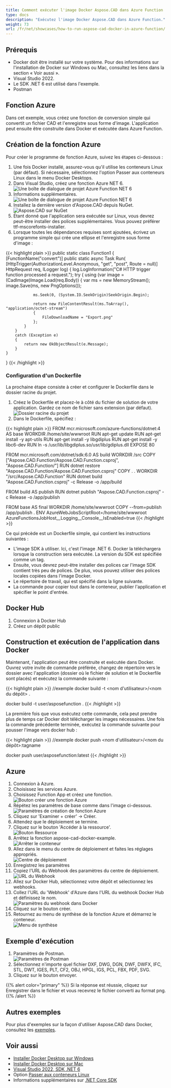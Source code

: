```yaml
---
title: Comment exécuter l'image Docker Aspose.CAD dans Azure Function
type: docs
description: "Exécutez l'image Docker Aspose.CAD dans Azure Function."
weight: 73
url: /fr/net/showcases/how-to-run-aspose-cad-docker-in-azure-function/
---
```


## Prérequis
- Docker doit être installé sur votre système. Pour des informations sur l'installation de Docker sur Windows ou Mac, consultez les liens dans la section « Voir aussi ».
- Visual Studio 2022.
- Le SDK .NET 6 est utilisé dans l'exemple.
- Postman

## Fonction Azure

Dans cet exemple, vous créez une fonction de conversion simple qui convertit un fichier CAD et l'enregistre sous forme d'image. L'application peut ensuite être construite dans Docker et exécutée dans Azure Function.

## Création de la fonction Azure

Pour créer le programme de fonction Azure, suivez les étapes ci-dessous :
1. Une fois Docker installé, assurez-vous qu'il utilise les conteneurs Linux (par défaut). Si nécessaire, sélectionnez l'option Passer aux conteneurs Linux dans le menu Docker Desktops.
1. Dans Visual Studio, créez une fonction Azure NET 6.<br>
![Une boîte de dialogue de projet Azure Function NET 6](/cad/_assets/showcases/azure/Create-project.png)<br>
1. Informations supplémentaires.<br>
![Une boîte de dialogue de projet Azure Function NET 6](/cad/_assets/showcases/azure/Additional-information.png)<br>
1. Installez la dernière version d'Aspose.CAD depuis NuGet.<br>
![Aspose.CAD sur NuGet](/cad/_assets/showcases/azure/NuGet.png)<br>
1. Étant donné que l'application sera exécutée sur Linux, vous devrez peut-être installer des polices supplémentaires. Vous pouvez préférer ttf-mscorefonts-installer.
1. Lorsque toutes les dépendances requises sont ajoutées, écrivez un programme simple qui crée une ellipse et l'enregistre sous forme d'image :<br>

{{< highlight plain >}}
public static class Function1
{
    [FunctionName("convert")]
    public static async Task<IActionResult> Run(
        [HttpTrigger(AuthorizationLevel.Anonymous, "get", "post", Route = null)] HttpRequest req,
        ILogger log)
    {
        log.LogInformation("C# HTTP trigger function processed a request.");
        try
        {
            using (var image = (CadImage)Image.Load(req.Body))
            {
                var ms = new MemoryStream();
                image.Save(ms, new PngOptions());

                ms.Seek(0, (System.IO.SeekOrigin)SeekOrigin.Begin);

                return new FileContentResult(ms.ToArray(), "application/octet-stream")
                {
                    FileDownloadName = "Export.png"
                };
            }
        }
        catch (Exception e)
        {
            return new OkObjectResult(e.Message);
        }
    }
}
{{< /highlight >}}

### Configuration d'un Dockerfile

 La prochaine étape consiste à créer et configurer le Dockerfile dans le dossier racine du projet.

1. Créez le Dockerfile et placez-le à côté du fichier de solution de votre application. Gardez ce nom de fichier sans extension (par défaut).
![Dossier racine du projet](/cad/_assets/showcases/azure/root-folder.png)<br>
1. Dans le Dockerfile, spécifiez :

{{< highlight plain >}}
FROM mcr.microsoft.com/azure-functions/dotnet:4 AS base
WORKDIR /home/site/wwwroot
RUN apt-get update
RUN apt-get install -y apt-utils
RUN apt-get install -y libgdiplus
RUN apt-get install -y libc6-dev 
RUN ln -s /usr/lib/libgdiplus.so/usr/lib/gdiplus.dll
EXPOSE 80

FROM mcr.microsoft.com/dotnet/sdk:6.0 AS build
WORKDIR /src
COPY ["Aspose.CAD.Function/Aspose.CAD.Function.csproj", "Aspose.CAD.Function/"]
RUN dotnet restore "Aspose.CAD.Function/Aspose.CAD.Function.csproj"
COPY . .
WORKDIR "/src/Aspose.CAD.Function"
RUN dotnet build "Aspose.CAD.Function.csproj" -c Release -o /app/build

FROM build AS publish
RUN dotnet publish "Aspose.CAD.Function.csproj" -c Release -o /app/publish

FROM base AS final
WORKDIR /home/site/wwwroot
COPY --from=publish /app/publish .
ENV AzureWebJobsScriptRoot=/home/site/wwwroot \
    AzureFunctionsJobHost__Logging__Console__IsEnabled=true
{{< /highlight >}}

 Ce qui précède est un Dockerfile simple, qui contient les instructions suivantes :

- L'image SDK à utiliser. Ici, c'est l'image .NET 6. Docker la téléchargera lorsque la construction sera exécutée. La version du SDK est spécifiée comme un tag.
- Ensuite, vous devrez peut-être installer des polices car l'image SDK contient très peu de polices. De plus, vous pouvez utiliser des polices locales copiées dans l'image Docker.
- Le répertoire de travail, qui est spécifié dans la ligne suivante.
- La commande pour copier tout dans le conteneur, publier l'application et spécifier le point d'entrée.

## Docker Hub
1. Connexion à Docker Hub
1. Créez un dépôt public

## Construction et exécution de l'application dans Docker
 
 Maintenant, l'application peut être construite et exécutée dans Docker. Ouvrez votre invite de commande préférée, changez de répertoire vers le dossier avec l'application (dossier où le fichier de solution et le Dockerfile sont placés) et exécutez la commande suivante :

{{< highlight plain >}}
//exemple
docker build -t <nom d'utilisateur>/<nom du dépôt> .

docker build -t user/asposefunction .
{{< /highlight >}}
 
La première fois que vous exécutez cette commande, cela peut prendre plus de temps car Docker doit télécharger les images nécessaires. Une fois la commande précédente terminée, exécutez la commande suivante pour pousser l'image vers docker hub :
 
{{< highlight plain >}}
//exemple
docker push <nom d'utilisateur>/<nom du dépôt>:tagname

docker push user/asposefunction:latest
{{< /highlight >}}

## Azure

1. Connexion à Azure.
1. Choisissez les services Azure.
1. Choisissez Function App et créez une fonction.<br>
![Bouton créer une fonction Azure](/cad/_assets/showcases/azure/create-function.png)<br>
1. Répétez les paramètres de base comme dans l'image ci-dessous.<br>
![Paramètres de création de fonction Azure](/cad/_assets/showcases/azure/create-function-setting.png)<br>
1. Cliquez sur 'Examiner + créer' -> Créer.
1. Attendez que le déploiement se termine.
1. Cliquez sur le bouton 'Accéder à la ressource'.<br>
![Bouton Ressource](/cad/_assets/showcases/azure/go-to-resource.png)<br>
1. Arrêtez la fonction aspose-cad-docker-example.<br>
![Arrêter le conteneur](/cad/_assets/showcases/azure/stop-container.png)<br>
1. Allez dans le menu du centre de déploiement et faites les réglages appropriés.<br>
![Centre de déploiement](/cad/_assets/showcases/azure/deployment-center.png)<br>
1. Enregistrez les paramètres
1. Copiez l'URL du Webhook des paramètres du centre de déploiement.<br>
![URL du Webhook](/cad/_assets/showcases/azure/webhook-url.png)<br>
1. Allez sur Docker Hub, sélectionnez votre dépôt et sélectionnez les webhooks.
1. Collez l'URL du 'Webhook' d'Azure dans l'URL du webhook Docker Hub et définissez le nom.<br>
![Paramètres du webhook dans Docker](/cad/_assets/showcases/azure/webhook.png)<br>
1. Cliquez sur le bouton créer.
1. Retournez au menu de synthèse de la fonction Azure et démarrez le conteneur.<br>
![Menu de synthèse](/cad/_assets/showcases/azure/overview.png)<br>

## Exemple d'exécution

1. Paramètres de Postman.<br>
![Paramètres de Postman](/cad/_assets/showcases/azure/postman-settings.png)<br>
1. Sélectionnez n'importe quel fichier DXF, DWG, DGN, DWF, DWFX, IFC, STL, DWT, IGES, PLT, CF2, OBJ, HPGL, IGS, PCL, FBX, PDF, SVG.
1. Cliquez sur le bouton envoyer.

{{% alert color="primary" %}} 
Si la réponse est réussie, cliquez sur Enregistrer dans le fichier et vous recevrez le fichier converti au format png.
{{% /alert %}}

## Autres exemples

Pour plus d'exemples sur la façon d'utiliser Aspose.CAD dans Docker, consultez les [exemples](https://github.com/aspose-cad/Aspose.CAD-Documentation).


## Voir aussi

- [Installer Docker Desktop sur Windows](https://docs.docker.com/docker-for-windows/install/)
- [Installer Docker Desktop sur Mac](https://docs.docker.com/docker-for-mac/install/)
- [Visual Studio 2022, SDK .NET 6](https://docs.microsoft.com/en-us/dotnet/core/install/windows?tabs=net60#dependencies)
- Option [Passer aux conteneurs Linux](https://docs.docker.com/docker-for-windows/#switch-between-windows-and-linux-containers)
- Informations supplémentaires sur [.NET Core SDK](https://hub.docker.com/_/microsoft-dotnet-sdk)
